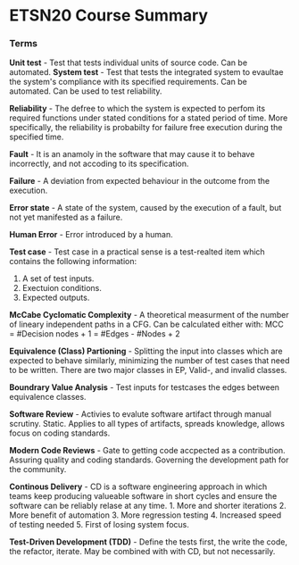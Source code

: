 # ETSN20 Course Summary


### Terms
**Unit test** - Test that tests individual units of source code. Can be automated.
**System test** - Test that tests the integrated system to evaultae the system's compliance with its specified requirements. Can be automated. Can be used to test reliability.

**Reliability** - The defree to which the system is expected to perfom its required functions under stated conditions for a stated period of time. More specifically, the reliability is probabilty for failure free execution during the specified time.

**Fault** - It is an anamoly in the software that may cause it to behave incorrectly, and not accoding to its specification.

**Failure** - A deviation from expected behaviour in the outcome from the execution.

**Error state** - A state of the system, caused by the execution of a fault, but not yet manifested as a failure.

**Human Error** - Error introduced by a human.

**Test case** - Test case in a practical sense is a test-realted item which contains the following information:
1. A set of test inputs.
2. Exectuion conditions.
3. Expected outputs.

**McCabe Cyclomatic Complexity** - A theoretical measurment of the number of lineary independent paths in a CFG.
Can be calculated either with: MCC = #Decision nodes + 1 = #Edges - #Nodes + 2

**Equivalence (Class) Partioning** - Splitting the input into classes which are expected to behave similarly, minimizing the number of test cases that need to be written.
There are two major classes in EP, Valid-, and invalid classes.

**Boundrary Value Analysis** - Test inputs for testcases the edges between equivalence classes.

**Software Review** - Activies to evalute software artifact through manual scrutiny. Static. Applies to all types of artifacts, spreads knowledge, allows focus on coding standards.

**Modern Code Reviews** - Gate to getting code accpected as a contribution. Assuring quality and coding standards. Governing the development path for the community.

**Continous Delivery** - CD is a software engineering approach in which teams keep producing valueable software in short cycles and ensure the software can be reliably relase at any time.
    1. More and shorter iterations
    2. More benefit of automation
    3. More regression testing
    4. Increased speed of testing needed
    5. First of losing system focus.

**Test-Driven Development (TDD)** - Define the tests first, the write the code, the refactor, iterate. May be combined with with CD, but not necessarily.

